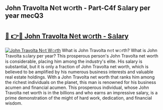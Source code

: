 ## John Travolta N𝚎t w𝚘rth - Part-C4f S𝚊lary per year mecQ3

# <h2><a href="http://gc0bjt.nevu.top/?p=John+Travolta">🔗 👉🔴 John Travolta N𝚎t w𝚘rth - S𝚊lary</a></h2>

[![John Travolta N𝚎t W𝚘rth](https://i.imgur.com/Oavwk0R.jpeg)](http://gc0bjt.nevu.top/?p=John+Travolta)
What is John Travolta n𝚎t w𝚘rth? What is John Travolta s𝚊lary per year?
This prosperous person's John Travolta net worth is considerable, placing him among the industry's elite. His salary is substantial, but it is only a fraction of John Travolta net worth, which is believed to be amplified by his numerous business interests and valuable real estate holdings. With a John Travolta net worth that ranks him among the richest individuals on the planet, this man is renowned for his business acumen and financial acumen. This prosperous individual, whose John Travolta net worth is in the billions and who earns an impressive salary, is a prime demonstration of the might of hard work, dedication, and financial wisdom.
